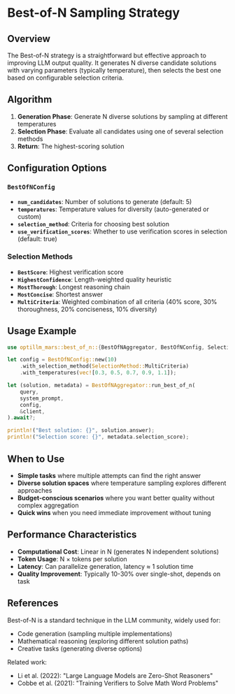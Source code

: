 # Best-of-N Sampling Strategy

## Overview

The Best-of-N strategy is a straightforward but effective approach to improving LLM output quality. It generates N diverse candidate solutions with varying parameters (typically temperature), then selects the best one based on configurable selection criteria.

## Algorithm

1. **Generation Phase**: Generate N diverse solutions by sampling at different temperatures
2. **Selection Phase**: Evaluate all candidates using one of several selection methods
3. **Return**: The highest-scoring solution

## Configuration Options

### `BestOfNConfig`

- **`num_candidates`**: Number of solutions to generate (default: 5)
- **`temperatures`**: Temperature values for diversity (auto-generated or custom)
- **`selection_method`**: Criteria for choosing best solution
- **`use_verification_scores`**: Whether to use verification scores in selection (default: true)

### Selection Methods

- **`BestScore`**: Highest verification score
- **`HighestConfidence`**: Length-weighted quality heuristic
- **`MostThorough`**: Longest reasoning chain
- **`MostConcise`**: Shortest answer
- **`MultiCriteria`**: Weighted combination of all criteria (40% score, 30% thoroughness, 20% conciseness, 10% diversity)

## Usage Example

```rust
use optillm_mars::best_of_n::{BestOfNAggregator, BestOfNConfig, SelectionMethod};

let config = BestOfNConfig::new(10)
    .with_selection_method(SelectionMethod::MultiCriteria)
    .with_temperatures(vec![0.3, 0.5, 0.7, 0.9, 1.1]);

let (solution, metadata) = BestOfNAggregator::run_best_of_n(
    query,
    system_prompt,
    config,
    &client,
).await?;

println!("Best solution: {}", solution.answer);
println!("Selection score: {}", metadata.selection_score);
```

## When to Use

- **Simple tasks** where multiple attempts can find the right answer
- **Diverse solution spaces** where temperature sampling explores different approaches
- **Budget-conscious scenarios** where you want better quality without complex aggregation
- **Quick wins** when you need immediate improvement without tuning

## Performance Characteristics

- **Computational Cost**: Linear in N (generates N independent solutions)
- **Token Usage**: N × tokens per solution
- **Latency**: Can parallelize generation, latency ≈ 1 solution time
- **Quality Improvement**: Typically 10-30% over single-shot, depends on task

## References

Best-of-N is a standard technique in the LLM community, widely used for:
- Code generation (sampling multiple implementations)
- Mathematical reasoning (exploring different solution paths)
- Creative tasks (generating diverse options)

Related work:
- Li et al. (2022): "Large Language Models are Zero-Shot Reasoners"
- Cobbe et al. (2021): "Training Verifiers to Solve Math Word Problems"
